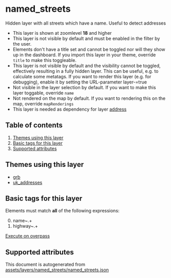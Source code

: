 [//]: # (WARNING: this file is automatically generated. Please find the sources at the bottom and edit those sources)

# named_streets

Hidden layer with all streets which have a name. Useful to detect addresses

 - This layer is shown at zoomlevel **18** and higher
 - This layer is not visible by default and must be enabled in the filter by the user. 
 - Elements don't have a title set and cannot be toggled nor will they show up in the dashboard. If you import this layer in your theme, override `title` to make this toggleable.
 - This layer is not visible by default and the visibility cannot be toggled, effectively resulting in a fully hidden layer. This can be useful, e.g. to calculate some metatags. If you want to render this layer (e.g. for debugging), enable it by setting the URL-parameter layer-<id>=true
 - Not visible in the layer selection by default. If you want to make this layer toggable, override `name`
 - Not rendered on the map by default. If you want to rendering this on the map, override `mapRenderings`
 - This layer is needed as dependency for layer [address](#address)

## Table of contents

1. [Themes using this layer](#themes-using-this-layer)
2. [Basic tags for this layer](#basic-tags-for-this-layer)
3. [Supported attributes](#supported-attributes)

## Themes using this layer

 - [grb](https://mapcomplete.org/grb)
 - [uk_addresses](https://mapcomplete.org/uk_addresses)

## Basic tags for this layer

Elements must match **all** of the following expressions:

0. name~.+
1. highway~.+

[Execute on overpass](http://overpass-turbo.eu/?Q=%5Bout%3Ajson%5D%5Btimeout%3A90%5D%3B%28%20%20%20%20nwr%5B%22name%22%5D%5B%22highway%22%5D%28%7B%7Bbbox%7D%7D%29%3B%0A%29%3Bout%20body%3B%3E%3Bout%20skel%20qt%3B)

## Supported attributes



This document is autogenerated from [assets/layers/named_streets/named_streets.json](https://source.mapcomplete.org/MapComplete/MapComplete/src/branch/develop/assets/layers/named_streets/named_streets.json)
